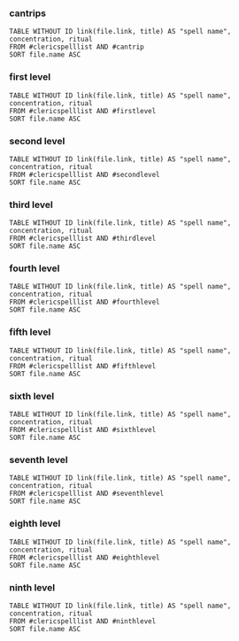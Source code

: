 ### cantrips
```dataview 
TABLE WITHOUT ID link(file.link, title) AS "spell name", concentration, ritual
FROM #clericspelllist AND #cantrip
SORT file.name ASC
```

### first level
```dataview 
TABLE WITHOUT ID link(file.link, title) AS "spell name", concentration, ritual
FROM #clericspelllist AND #firstlevel
SORT file.name ASC
```

### second level
```dataview 
TABLE WITHOUT ID link(file.link, title) AS "spell name", concentration, ritual
FROM #clericspelllist AND #secondlevel 
SORT file.name ASC
```

### third level
```dataview 
TABLE WITHOUT ID link(file.link, title) AS "spell name", concentration, ritual
FROM #clericspelllist AND #thirdlevel 
SORT file.name ASC
```

### fourth level
```dataview 
TABLE WITHOUT ID link(file.link, title) AS "spell name", concentration, ritual
FROM #clericspelllist AND #fourthlevel 
SORT file.name ASC
```

### fifth level
```dataview 
TABLE WITHOUT ID link(file.link, title) AS "spell name", concentration, ritual
FROM #clericspelllist AND #fifthlevel 
SORT file.name ASC
```

### sixth level
```dataview 
TABLE WITHOUT ID link(file.link, title) AS "spell name", concentration, ritual
FROM #clericspelllist AND #sixthlevel 
SORT file.name ASC
```

### seventh level
```dataview 
TABLE WITHOUT ID link(file.link, title) AS "spell name", concentration, ritual
FROM #clericspelllist AND #seventhlevel  
SORT file.name ASC
```

### eighth level
```dataview 
TABLE WITHOUT ID link(file.link, title) AS "spell name", concentration, ritual
FROM #clericspelllist AND #eighthlevel  
SORT file.name ASC
```

### ninth level
```dataview 
TABLE WITHOUT ID link(file.link, title) AS "spell name", concentration, ritual
FROM #clericspelllist AND #ninthlevel  
SORT file.name ASC
```